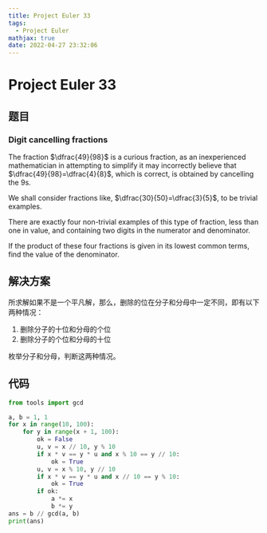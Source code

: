 ```yaml
---
title: Project Euler 33
tags:
  - Project Euler
mathjax: true
date: 2022-04-27 23:32:06
---
```


<escape><!-- more --></escape>

# Project Euler 33

## 题目

### Digit cancelling fractions

The fraction $\dfrac{49}{98}$ is a curious fraction, as an inexperienced mathematician in attempting to simplify it may incorrectly believe that $\dfrac{49}{98}=\dfrac{4}{8}$, which is correct, is obtained by cancelling the $9$s.

We shall consider fractions like, $\dfrac{30}{50}=\dfrac{3}{5}$, to be trivial examples.

There are exactly four non-trivial examples of this type of fraction, less than one in value, and containing two digits in the numerator and denominator.

If the product of these four fractions is given in its lowest common terms, find the value of the denominator.

## 解决方案

所求解如果不是一个平凡解，那么，删除的位在分子和分母中一定不同，即有以下两种情况：

1. 删除分子的十位和分母的个位
2. 删除分子的个位和分母的十位

枚举分子和分母，判断这两种情况。

## 代码

```py
from tools import gcd

a, b = 1, 1
for x in range(10, 100):
    for y in range(x + 1, 100):
        ok = False
        u, v = x // 10, y % 10
        if x * v == y * u and x % 10 == y // 10:
            ok = True
        u, v = x % 10, y // 10
        if x * v == y * u and x // 10 == y % 10:
            ok = True
        if ok:
            a *= x
            b *= y
ans = b // gcd(a, b)
print(ans)
```

